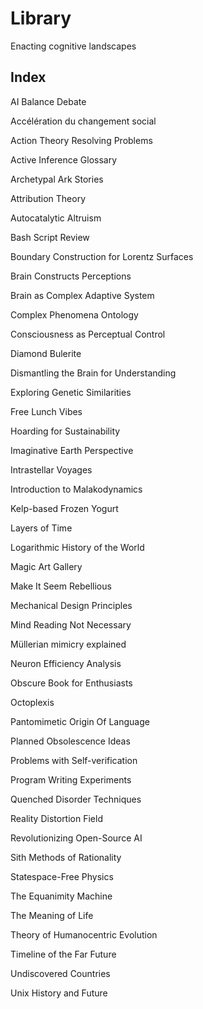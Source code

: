 # Library 

Enacting cognitive landscapes

## Index

AI Balance Debate  

Accélération du changement social  

Action Theory Resolving Problems  

Active Inference Glossary  

Archetypal Ark Stories  

Attribution Theory  

Autocatalytic Altruism

Bash Script Review

Boundary Construction for Lorentz Surfaces  

Brain Constructs Perceptions  

Brain as Complex Adaptive System  

Complex Phenomena Ontology  

Consciousness as Perceptual Control  

Diamond Bulerite  

Dismantling the Brain for Understanding  

Exploring Genetic Similarities  

Free Lunch Vibes  

Hoarding for Sustainability  

Imaginative Earth Perspective  

Intrastellar Voyages  

Introduction to Malakodynamics  

Kelp-based Frozen Yogurt  

Layers of Time  

Logarithmic History of the World  

Magic Art Gallery  

Make It Seem Rebellious  

Mechanical Design Principles  

Mind Reading Not Necessary  

Müllerian mimicry explained  

Neuron Efficiency Analysis  

Obscure Book for Enthusiasts  

Octoplexis  

Pantomimetic Origin Of Language  

Planned Obsolescence Ideas  

Problems with Self-verification  

Program Writing Experiments  

Quenched Disorder Techniques  

Reality Distortion Field  

Revolutionizing Open-Source AI  

Sith Methods of Rationality  

Statespace-Free Physics  

The Equanimity Machine  

The Meaning of Life  

Theory of Humanocentric Evolution  

Timeline of the Far Future  

Undiscovered Countries  

Unix History and Future
